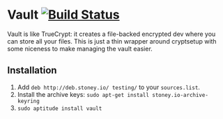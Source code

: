 # Vault [![Build Status](https://travis-ci.org/thatguystone/vault.svg?branch=master)](https://travis-ci.org/thatguystone/vault)

Vault is like TrueCrypt: it creates a file-backed encrypted dev where you can
store all your files. This is just a thin wrapper around cryptsetup with some
niceness to make managing the vault easier.

## Installation

1. Add `deb http://deb.stoney.io/ testing/` to your `sources.list`.
1. Install the archive keys: `sudo apt-get install stoney.io-archive-keyring`
1. `sudo aptitude install vault`
